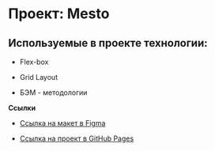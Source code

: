 # Проект: Mesto

## Используемые в проекте технологии:

* Flex-box 

* Grid Layout 

* БЭМ - методологии 

 

**Ссылки** 

 

* [Ссылка на макет в Figma]() 

 

* [Ссылка на проект в GitHub Pages]()

